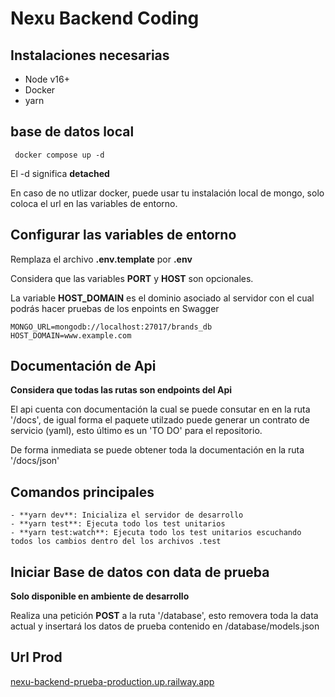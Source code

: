 # Nexu Backend Coding

## Instalaciones necesarias

- Node v16+
- Docker
- yarn

## base de datos local

```
 docker compose up -d

```

El -d significa **detached**

En caso de no utlizar docker, puede usar tu instalación local de mongo, solo coloca el url en las variables de entorno.

## Configurar las variables de entorno

Remplaza el archivo **.env.template** por **.env**

Considera que las variables **PORT** y **HOST** son opcionales.

La variable **HOST_DOMAIN** es el dominio asociado al servidor con el cual podrás hacer pruebas de los enpoints en Swagger

```
MONGO_URL=mongodb://localhost:27017/brands_db
HOST_DOMAIN=www.example.com
```

## Documentación de Api

**Considera que todas las rutas son endpoints del Api**

El api cuenta con documentación la cual se puede consutar en en la ruta '/docs',
de igual forma el paquete utilzado puede generar un contrato de servicio (yaml),
esto último es un 'TO DO' para el repositorio.

De forma inmediata se puede obtener toda la documentación en la ruta '/docs/json'

## Comandos principales

    - **yarn dev**: Inicializa el servidor de desarrollo
    - **yarn test**: Ejecuta todo los test unitarios
    - **yarn test:watch**: Ejecuta todo los test unitarios escuchando todos los cambios dentro del los archivos .test

## Iniciar Base de datos con data de prueba

**Solo disponible en ambiente de desarrollo**

Realiza una petición **POST** a la ruta '/database', esto removera toda la data actual y insertará los datos de prueba contenido en /database/models.json

## Url Prod

[nexu-backend-prueba-production.up.railway.app](https://nexu-backend-prueba-production.up.railway.app)
